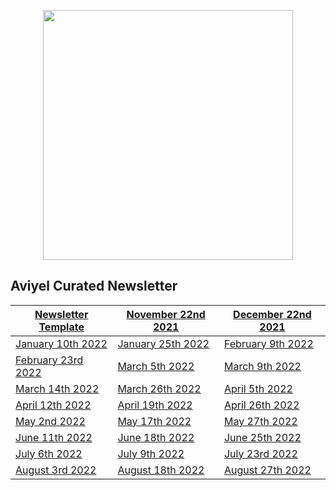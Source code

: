 <p align="center">
<img src="https://user-images.githubusercontent.com/37651620/189120932-1a8d6c3c-bc60-45e3-b9ef-4d7ed797f1c2.png" width=400>
</p>

## Aviyel Curated Newsletter

<center>

|           [Newsletter Template](https://aviyelverse.github.io/newsletter/newsletter-template)                          |[November 22nd 2021](https://aviyelverse.github.io/newsletter/november-22nd-2021)|[December 22nd 2021](https://aviyelverse.github.io/newsletter/december-22nd-2021) |
|----------------|-------------------------------|-----------------------------|
|[January 10th 2022](https://aviyelverse.github.io/newsletter/january-6th-newsletter/)|[January 25th 2022](https://aviyelverse.github.io/newsletter/january-25th-newsletter/) |[February 9th 2022](https://aviyelverse.github.io/newsletter/february-9th-newsletter/)            |
|[February 23rd 2022](https://aviyelverse.github.io/newsletter/february-23rd-newsletter/)          |  [March 5th 2022](https://aviyelverse.github.io/newsletter/march-5th-newsletter/)        | [March 9th 2022](https://aviyelverse.github.io/newsletter/march-9th-newsletter/)       |
|    [March 14th 2022](https://aviyelverse.github.io/newsletter/march-14th-newsletter/)      | [March 26th 2022](https://aviyelverse.github.io/newsletter/march-26th-newsletter/)    |[April 5th 2022](https://aviyelverse.github.io/newsletter/april-5th-newsletter/)  |
|   [April 12th 2022](https://aviyelverse.github.io/newsletter/april-12th-newsletter/)       | [April 19th 2022](https://aviyelverse.github.io/newsletter/april-19th-newsletter/)    |[April 26th 2022](https://aviyelverse.github.io/newsletter/april-26th-newsletter/)   |
|  [May 2nd 2022](https://aviyelverse.github.io/newsletter/may-2nd-newsletter/)        |  [May 17th 2022](https://aviyelverse.github.io/newsletter/may-17th-newsletter/)   | [May 27th 2022](https://aviyelverse.github.io/newsletter/may-27th-newsletter/)  |
|  [June 11th 2022](https://aviyelverse.github.io/newsletter/june-11th-newsletter/)        |[June 18th 2022](https://aviyelverse.github.io/newsletter/june-18th-newsletter/)    |[June 25th 2022](https://aviyelverse.github.io/newsletter/june-25th-newsletter/)   |
|  [July 6th 2022](https://aviyelverse.github.io/newsletter/july-6th-newsletter/)        |  [July 9th 2022](https://aviyelverse.github.io/newsletter/july-9th-newsletter/)    | [July 23rd 2022](https://aviyelverse.github.io/newsletter/july-23rd-newsletter/)  |
|  [August 3rd 2022](https://aviyelverse.github.io/newsletter/august-3rd-newsletter/)        | [August 18th 2022](https://aviyelverse.github.io/newsletter/august-18th-newsletter/)    |  [August 27th 2022](https://aviyelverse.github.io/newsletter/august-27th-newsletter/) |

</center>